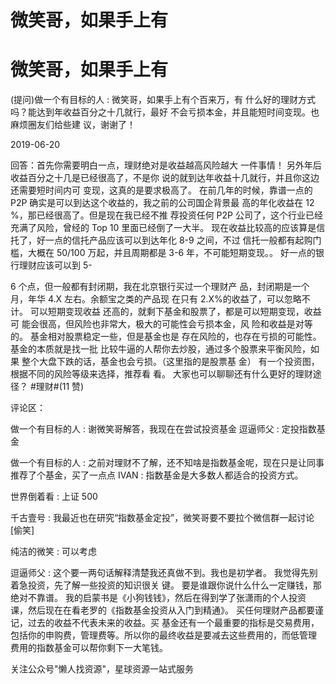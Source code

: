 # 微笑哥，如果手上有

# 微笑哥，如果手上有

(提问)做一个有目标的人 : 微笑哥，如果手上有个百来万，有 什么好的理财方式吗？能达到年收益百分之十几就行，最好 不会亏损本金，并且能短时间变现。也麻烦圈友们给些建 议，谢谢了！

2019-06-20

回答：首先你需要明白一点，理财绝对是收益越高风险越大 一件事情！ 另外年后收益百分之十几是已经很高了，不是你 说的就到达年收益十几就行，并且你这边还需要短时间内可 变现，这真的是要求极高了。 在前几年的时候，靠谱一点的 P2P 确实是可以到达这个收益的，我之前的公司国企背景最 高的年化收益在 12 %，那已经很高了。但是现在我已经不推 荐投资任何 P2P 公司了，这个行业已经充满了风险，曾经的 Top 10 里面已经倒了一大半。 现在收益比较高的应该算是信 托了，好一点的信托产品应该可以到达年化 8-9 之间，不过 信托一般都有起购门槛，大概在 50/100 万起，并且周期都是 3-6 年，不可能短期变现。。 好一点的银行理财应该可以到 5-

6 个点，但一般都有封闭期，我在北京银行买过一个理财产 品，封闭期是一个月，年华 4.X 左右。余额宝之类的产品现 在只有 2.X%的收益了，可以忽略不计。 可以短期变现收益 还高的，就剩下基金和股票了，都是可以短期变现，收益可 能会很高，但风险也非常大，极大的可能性会亏损本金，风 险和收益是对等的。 基金相对股票稳定一些，但是基金也是 存在风险的，也存在亏损的可能性。基金的本质就是找一批 比较牛逼的人帮你去炒股，通过多个股票来平衡风险，如果 整个大盘下跌的话，基金也会亏损。（这里指的是股票基 金） 有一个投资图，根据不同的风险等级来选择，推荐看 看。 大家也可以聊聊还有什么更好的理财途径？ #理财#(11 赞)

评论区：

做一个有目标的人 : 谢微笑哥解答，我现在在尝试投资基金 逗逼师父 : 定投指数基金

做一个有目标的人 : 之前对理财不了解，还不知啥是指数基金呢，现在只是让同事推荐了个基金，买了一点点 IVAN : 指数基金是大多数人都适合的投资方式。

世界倒着看 : 上证 500

千古壹号 : 我最近也在研究“指数基金定投”，微笑哥要不要拉个微信群一起讨论[偷笑]

纯洁的微笑 : 可以考虑

逗逼师父 : 这个要一两句话解释清楚我还真做不到。我也是初学者。 我觉得先别着急投资，先了解一些投资的知识很关 键。 要是谁跟你说什么什么一定赚钱，那绝对不靠谱。 我的启蒙书是《小狗钱钱》，然后在得到学了张潇雨的个人投资 课，然后现在在看老罗的《指数基金投资从入门到精通》。 买任何理财产品都要谨记，过去的收益不代表未来的收益。买 基金还有一个最重要的指标是交易费用，包括你的申购费，管理费等。所以你的最终收益是要减去这些费用的，而低管理 费用的指数基金可以帮你剩下一大笔钱。

关注公众号"懒人找资源"，星球资源一站式服务